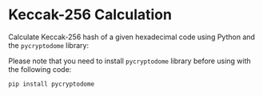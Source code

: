 # Keccak-256 Calculation

Calculate Keccak-256 hash of a given hexadecimal code using Python and the ```pycryptodome``` library:

Please note that you need to install ```pycryptodome``` library before using with the following code:

```bash
pip install pycryptodome
```

